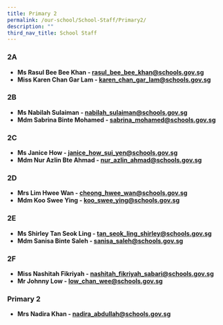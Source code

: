 ```yaml
---
title: Primary 2
permalink: /our-school/School-Staff/Primary2/
description: ""
third_nav_title: School Staff
---
```

### 2A
*   **Ms Rasul Bee Bee Khan - rasul_bee_bee_khan@schools.gov.sg**
*   **Miss Karen Chan Gar Lam - karen_chan_gar_lam@schools.gov.sg**

### 2B
*   **Ms Nabilah Sulaiman - nabilah_sulaiman@schools.gov.sg**
*   **Mdm Sabrina Binte Mohamed - sabrina_mohamed@schools.gov.sg**

### 2C
*   **Ms Janice How - janice_how_sui_yen@schools.gov.sg**
*   **Mdm Nur Azlin Bte Ahmad - nur_azlin_ahmad@schools.gov.sg**

### 2D
*   **Mrs Lim Hwee Wan - cheong_hwee_wan@schools.gov.sg**
*   **Mdm Koo Swee Ying - koo_swee_ying@schools.gov.sg**

### 2E
*   **Ms Shirley Tan Seok Ling - tan_seok_ling_shirley@schools.gov.sg**
*   **Mdm Sanisa Binte Saleh - sanisa_saleh@schools.gov.sg**

### 2F
*   **Miss Nashitah Fikriyah - nashitah_fikriyah_sabari@schools.gov.sg**
*   **Mr Johnny Low - low_chan_wee@schools.gov.sg**

### Primary 2
*   **Mrs Nadira Khan - nadira_abdullah@schools.gov.sg**
